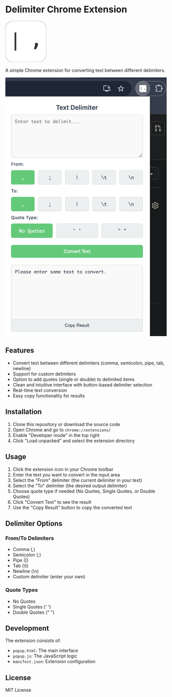 # Delimiter Chrome Extension

![](./icons/icon.png)

A simple Chrome extension for converting text between different delimiters.

![](./assets/image.png)

## Features

- Convert text between different delimiters (comma, semicolon, pipe, tab, newline)
- Support for custom delimiters
- Option to add quotes (single or double) to delimited items
- Clean and intuitive interface with button-based delimiter selection
- Real-time text conversion
- Easy copy functionality for results

## Installation

1. Clone this repository or download the source code
2. Open Chrome and go to `chrome://extensions/`
3. Enable "Developer mode" in the top right
4. Click "Load unpacked" and select the extension directory

## Usage

1. Click the extension icon in your Chrome toolbar
2. Enter the text you want to convert in the input area
3. Select the "From" delimiter (the current delimiter in your text)
4. Select the "To" delimiter (the desired output delimiter)
5. Choose quote type if needed (No Quotes, Single Quotes, or Double Quotes)
6. Click "Convert Text" to see the result
7. Use the "Copy Result" button to copy the converted text

## Delimiter Options

### From/To Delimiters
- Comma (,)
- Semicolon (;)
- Pipe (|)
- Tab (\t)
- Newline (\n)
- Custom delimiter (enter your own)

### Quote Types
- No Quotes
- Single Quotes (' ')
- Double Quotes (" ")

## Development

The extension consists of:
- `popup.html`: The main interface
- `popup.js`: The JavaScript logic
- `manifest.json`: Extension configuration

## License

MIT License 